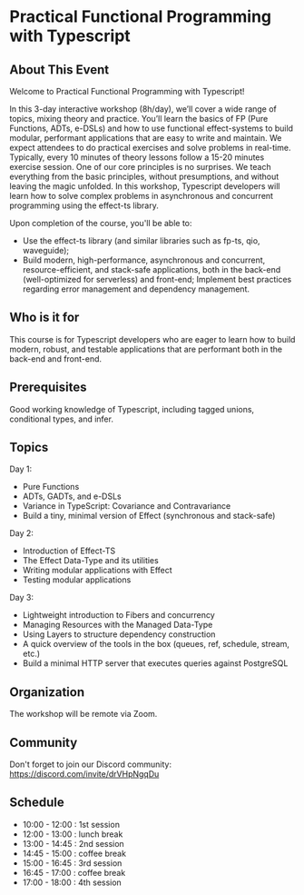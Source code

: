 # Practical Functional Programming with Typescript

## About This Event

Welcome to Practical Functional Programming with Typescript!

In this 3-day interactive workshop (8h/day), we’ll cover a wide range of topics, mixing theory and practice. You’ll learn the basics of FP (Pure Functions, ADTs, e-DSLs) and how to use functional effect-systems to build modular, performant applications that are easy to write and maintain.
We expect attendees to do practical exercises and solve problems in real-time. Typically, every 10 minutes of theory lessons follow a 15-20 minutes exercise session.
One of our core principles is no surprises. We teach everything from the basic principles, without presumptions, and without leaving the magic unfolded.
In this workshop, Typescript developers will learn how to solve complex problems in asynchronous and concurrent programming using the effect-ts library.

Upon completion of the course, you'll be able to:

- Use the effect-ts library (and similar libraries such as fp-ts, qio, waveguide);
- Build modern, high-performance, asynchronous and concurrent, resource-efficient, and stack-safe applications, both in the back-end (well-optimized for serverless) and front-end;
  Implement best practices regarding error management and dependency management.

## Who is it for

This course is for Typescript developers who are eager to learn how to build modern, robust, and testable applications that are performant both in the back-end and front-end.

## Prerequisites

Good working knowledge of Typescript, including tagged unions, conditional types, and infer.

## Topics

Day 1:

- Pure Functions
- ADTs, GADTs, and e-DSLs
- Variance in TypeScript: Covariance and Contravariance
- Build a tiny, minimal version of Effect (synchronous and stack-safe)

Day 2:

- Introduction of Effect-TS
- The Effect Data-Type and its utilities
- Writing modular applications with Effect
- Testing modular applications

Day 3:

- Lightweight introduction to Fibers and concurrency
- Managing Resources with the Managed Data-Type
- Using Layers to structure dependency construction
- A quick overview of the tools in the box (queues, ref, schedule, stream, etc.)
- Build a minimal HTTP server that executes queries against PostgreSQL

## Organization

The workshop will be remote via Zoom.

## Community

Don't forget to join our Discord community: https://discord.com/invite/drVHpNgqDu

## Schedule

- 10:00 - 12:00 : 1st session
- 12:00 - 13:00 : lunch break
- 13:00 - 14:45 : 2nd session
- 14:45 - 15:00 : coffee break
- 15:00 - 16:45 : 3rd session
- 16:45 - 17:00 : coffee break
- 17:00 - 18:00 : 4th session
